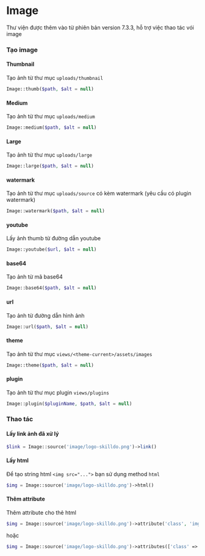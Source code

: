 # Image
Thư viện được thêm vào từ phiên bản <span class="badge text-bg-pink">version 7.3.3</span>, hỗ trợ việc thao tác vói image

### Tạo image
#### Thumbnail
Tạo ảnh từ thư mục `uploads/thumbnail`
```php
Image::thumb($path, $alt = null)
```

#### Medium
Tạo ảnh từ thư mục `uploads/medium`
```php
Image::medium($path, $alt = null)
```

#### Large
Tạo ảnh từ thư mục `uploads/large`
```php
Image::large($path, $alt = null)
```

#### watermark
Tạo ảnh từ thư mục `uploads/source` có kèm watermark (yêu cầu có plugin watermark)
```php
Image::watermark($path, $alt = null)
```

#### youtube
Lấy ảnh thumb từ đường dẫn youtube
```php
Image::youtube($url, $alt = null)
```

#### base64
Tạo ảnh từ mã base64
```php
Image::base64($path, $alt = null)
```

#### url
Tạo ảnh từ đường dẫn hình ảnh
```php
Image::url($path, $alt = null)
```

#### theme
Tạo ảnh từ thư mục `views/<theme-current>/assets/images`
```php
Image::theme($path, $alt = null)
```

#### plugin
Tạo ảnh từ thư mục plugin `views/plugins`
```php
Image::plugin($pluginName, $path, $alt = null)
```

### Thao tác
#### Lấy link ảnh đã xử lý
```php
$link = Image::source('image/logo-skilldo.png')->link()
```

#### Lấy html
Để tạo string html `<img src="...">` bạn sử dụng method `html`
```php
$img = Image::source('image/logo-skilldo.png')->html()
```

#### Thêm attribute
Thêm attribute cho thẻ html
```php
$img = Image::source('image/logo-skilldo.png')->attribute('class', 'img-top')->html()
```
hoặc

```php
$img = Image::source('image/logo-skilldo.png')->attributes(['class' => 'img-top'])->html()
```